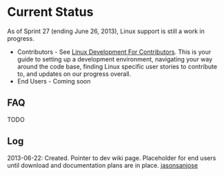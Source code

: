 Current Status
====

As of Sprint 27 (ending June 26, 2013), Linux support is still a work in progress.

* Contributors - See [Linux Development For Contributors](https://github.com/adobe/brackets/wiki/Linux-Development-for-Contributors). This is your guide to setting up a development environment, navigating your way around the code base, finding Linux specific user stories to contribute to, and updates on our progress overall.
* End Users - Coming soon

FAQ
----

TODO

Log
----
2013-06-22: Created. Pointer to dev wiki page. Placeholder for end users until download and documentation plans are in place. [jasonsanjose](http://github.com/jasonsanjose)